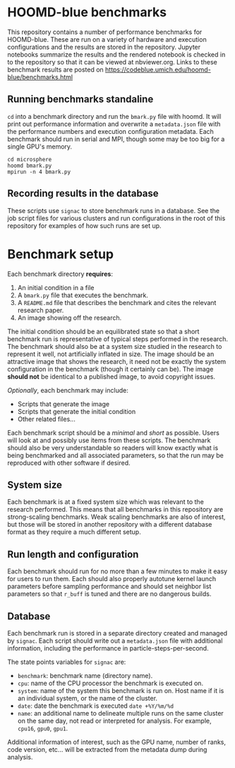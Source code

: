 # HOOMD-blue benchmarks

This repository contains a number of performance benchmarks for HOOMD-blue. These are run on a variety of hardware
and execution configurations and the results are stored in the repository. Jupyter notebooks summarize the results
and the rendered notebook is checked in to the repository so that it can be viewed at nbviewer.org. Links to these
benchmark results are posted on https://codeblue.umich.edu/hoomd-blue/benchmarks.html

## Running benchmarks standaline

`cd` into a benchmark directory and run the `bmark.py` file with hoomd. It will print out performance information
and overwrite a `metadata.json` file with the performance numbers and execution configuration metadata. Each benchmark
should run in serial and MPI, though some may be too big for a single GPU's memory.

```
cd microsphere
hoomd bmark.py
mpirun -n 4 bmark.py
```

## Recording results in the database

These scripts use `signac` to store benchmark runs in a database. See the job script files for various clusters
and run configurations in the root of this repository for examples of how such runs are set up.

# Benchmark setup

Each benchmark directory **requires**:

1. An initial condition in a file
2. A `bmark.py` file that executes the benchmark.
3. A `README.md` file that describes the benchmark and cites the relevant research paper.
4. An image showing off the research.

The initial condition should be an equilibrated state so that a short benchmark run is representative of typical
steps performed in the research. The benchmark should also be at a system size studied in the research to represent
it well, not artificially inflated in size. The image should be an attractive image that shows the research, it need
not be exactly the system configuration in the benchmark (though it certainly can be). The image **should not** be
identical to a published image, to avoid copyright issues.

*Optionally*, each benchmark may include:

* Scripts that generate the image
* Scripts that generate the initial condition
* Other related files...

Each benchmark script should be a *minimal* and *short* as possible. Users will look at and possibly use items from these
scripts. The benchmark should also be very understandable so readers will know exactly what is being benchmarked
and all associated parameters, so that the run may be reproduced with other software if desired.

## System size

Each benchmark is at a fixed system size which was relevant to the research performed. This means that all benchmarks
in this repository are strong-scaling benchmarks. Weak scaling benchmarks are also of interest, but those will be
stored in another repository with a different database format as they require a much different setup.

## Run length and configuration

Each benchmark should run for no more than a few minutes to make it easy for users to run them. Each should also
properly autotune kernel launch parameters before sampling performance and should set neighbor list parameters so that
`r_buff` is tuned and there are no dangerous builds.

## Database

Each benchmark run is stored in a separate directory created and managed by `signac`. Each script should write out
a `metadata.json` file with additional information, including the performance in particle-steps-per-second.

The state points variables for `signac` are:

* `benchmark`: benchmark name (directory name).
* `cpu`: name of the CPU processor the benchmark is executed on.
* `system`: name of the system this benchmark is run on. Host name if it is an individual system, or the name of the
            cluster.
* `date`: date the benchmark is executed `date +%Y/%m/%d`
* `name`: an additional name to delineate multiple runs on the same cluster on the same day, not read or interpreted for
          analysis. For example, `cpu16`, `gpu0`, `gpu1`.

Additional information of interest, such as the GPU name, number of ranks, code version, etc... will be extracted from
the metadata dump during analysis.
